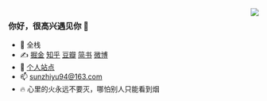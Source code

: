 <!--
**ZhiyuSun/ZhiyuSun** is a ✨ _special_ ✨ repository because its `README.md` (this file) appears on your GitHub profile.

### Hi there 👋

Here are some ideas to get you started:

- 🔭 I’m currently working on ...
- 🌱 I’m currently learning ...
- 👯 I’m looking to collaborate on ...
- 🤔 I’m looking for help with ...
- 💬 Ask me about ...
- 📫 How to reach me: ...
- 😄 Pronouns: ...
- ⚡ Fun fact: ...
-->

<img align="right" src="https://github-readme-stats.vercel.app/api?username=ZhiyuSun&show_icons=truee&theme=dark">


### 你好，很高兴遇见你 👋

- 🐶 全栈
- ✍ [掘金](https://juejin.cn/user/3456520289256013)   [知乎](https://www.zhihu.com/people/sunzhiyu)   [豆瓣](https://www.douban.com/people/72968470)   [简书](https://www.jianshu.com/u/b5b3764f8b99)   [微博](https://weibo.com/u/2294572882)
- 👦 [个人站点](https://zhiyusun.github.io)
- 📫 sunzhiyu94@163.com
- 🔥 心里的火永远不要灭，哪怕别人只能看到烟
